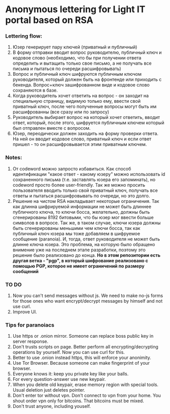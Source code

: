 # Anonymous lettering for Light IT portal based on RSA

### Lettering flow:
1. Юзер генерирует пару ключей (приватный и публичный)
2. В форму отправки вводит вопрос руководителю, публичный ключ и кодовое слово
(необходимо, что бы при получении ответа определить и вытащить только свое письмо, а не получать все письма и пытаться по очереди расшифровывать)
3. Вопрос и публичный ключ шифруются публичным ключом руководителя, который должен быть на фронтенде или приходить с бекенда.
Вопрос+ключ зашифрованном виде и кодовое слово сохраняются в базе.
4. Когда руководитель хочет ответить на вопрос - он заходит на специальную страницу, видимую только ему,
ввести свой приватный ключ, после чего полученные вопросы могут быть им расшифрованны (все сразу или по запросу)
5. Руководитель выбирает вопрос на который хочет ответить, вводит ответ, который, после этого, шифруется публичным ключем который был отправлен вместе с вопросом.
6. Юзер, переодически должен заходить на форму проверки ответа. На ней он вводит кодовое слово, приватный ключ и если ответ пришел - то он расшифровывается этим приватным ключем.

### Notes:
1. От codeword можно запросто избавиться. Как способ идентификации "какое ответ - какому юзеру" можно использовать id сохраненного письма (т.е. заставлять юзера его запоминать), но codeword просто более user-friendly.
Так же можно просить пользователя вводить только свой приватный ключ, получать все ответы и пытаться расшифровывать по очереди, но это долго.
2. Решение на чистом RSA накладывает некоторые ограничения. Так как длинна шифрируемой информации не может быть длиннее публичного ключа,
то ключи босса, желательно, должны быть сгенерированы 8192 битовыми, что бы юзер мог ввести больше символов в вопросе. Так же, в таком случае, ключи юзера должны быть сгенерированы меньшими чем ключи босса,
так как публичный ключ юзера мы тоже добавляем в шифруемое сообщение (paranoia). И, тогда, ответ руководителя не может быть длинне ключа юзера.
Это проблема, на которую было обращено внимение уже на последнем этапе разработки, поэтому это решение было реализовано до конца.
**Но в этом репозитории есть другая ветка - "pgp", в который шифрование реализовано с помощью PGP, которое не имеет ограничений по размеру cooбщений**

### TO DO
1. Now you can't send messages without js. We need to make no-js forms for those ones who want encrypt/decrypt messages by himself and not use curl.
2. Improve UI.

### Tips for paranoiacs
1. Use https or .onion mirror. Someone can replace boss public key in server response.
2. Don't trusts scripts on page. Better perform all encrypting/decrypting operations by yourself. Now you can use curl for this.
3. Better to use .onion instead https, this will enforce your anonimity.
4. Use Tor Browser. Because someone can make fingerprint of your browser.
5. Everyone knows it: keep you private key like your balls.
6. For every question-answer use new keypair.
7. When you delete old keypair, erase memory region with special tools. Usual deletion just deletes pointer.
8. Don't enter tor without vpn. Don't connect to vpn from your home. You shout order vpn only for bitcoins. That bitcoins must be mixed.
12. Don't trust anyone, including youself.